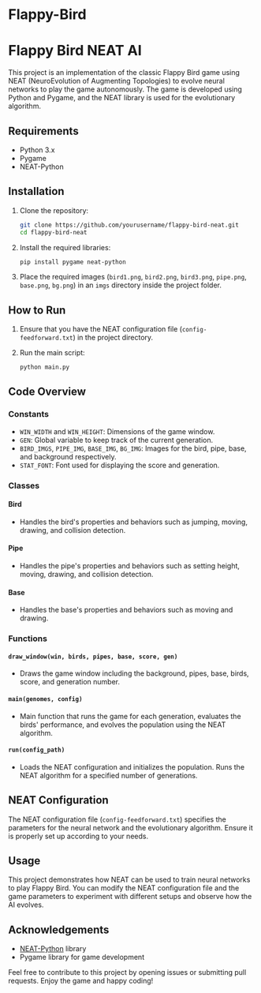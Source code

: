 # Flappy-Bird
# Flappy Bird NEAT AI

This project is an implementation of the classic Flappy Bird game using NEAT (NeuroEvolution of Augmenting Topologies) to evolve neural networks to play the game autonomously. The game is developed using Python and Pygame, and the NEAT library is used for the evolutionary algorithm.

## Requirements

- Python 3.x
- Pygame
- NEAT-Python

## Installation

1. Clone the repository:

   ```bash
   git clone https://github.com/yourusername/flappy-bird-neat.git
   cd flappy-bird-neat
   ```

2. Install the required libraries:

   ```bash
   pip install pygame neat-python
   ```

3. Place the required images (`bird1.png`, `bird2.png`, `bird3.png`, `pipe.png`, `base.png`, `bg.png`) in an `imgs` directory inside the project folder.

## How to Run

1. Ensure that you have the NEAT configuration file (`config-feedforward.txt`) in the project directory.
2. Run the main script:

   ```bash
   python main.py
   ```

## Code Overview

### Constants

- `WIN_WIDTH` and `WIN_HEIGHT`: Dimensions of the game window.
- `GEN`: Global variable to keep track of the current generation.
- `BIRD_IMGS`, `PIPE_IMG`, `BASE_IMG`, `BG_IMG`: Images for the bird, pipe, base, and background respectively.
- `STAT_FONT`: Font used for displaying the score and generation.

### Classes

#### Bird
- Handles the bird's properties and behaviors such as jumping, moving, drawing, and collision detection.

#### Pipe
- Handles the pipe's properties and behaviors such as setting height, moving, drawing, and collision detection.

#### Base
- Handles the base's properties and behaviors such as moving and drawing.

### Functions

#### `draw_window(win, birds, pipes, base, score, gen)`
- Draws the game window including the background, pipes, base, birds, score, and generation number.

#### `main(genomes, config)`
- Main function that runs the game for each generation, evaluates the birds' performance, and evolves the population using the NEAT algorithm.

#### `run(config_path)`
- Loads the NEAT configuration and initializes the population. Runs the NEAT algorithm for a specified number of generations.

## NEAT Configuration

The NEAT configuration file (`config-feedforward.txt`) specifies the parameters for the neural network and the evolutionary algorithm. Ensure it is properly set up according to your needs.

## Usage

This project demonstrates how NEAT can be used to train neural networks to play Flappy Bird. You can modify the NEAT configuration file and the game parameters to experiment with different setups and observe how the AI evolves.

## Acknowledgements

- [NEAT-Python](https://neat-python.readthedocs.io/en/latest/) library
- Pygame library for game development

Feel free to contribute to this project by opening issues or submitting pull requests. Enjoy the game and happy coding!
